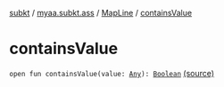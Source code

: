 [subkt](../../index.md) / [myaa.subkt.ass](../index.md) / [MapLine](index.md) / [containsValue](./contains-value.md)

# containsValue

`open fun containsValue(value: `[`Any`](https://kotlinlang.org/api/latest/jvm/stdlib/kotlin/-any/index.html)`): `[`Boolean`](https://kotlinlang.org/api/latest/jvm/stdlib/kotlin/-boolean/index.html) [(source)](https://github.com/Myaamori/SubKt/blob/0.1.13/src/main/kotlin/myaa/subkt/ass/parser.kt#L324)